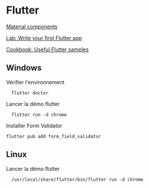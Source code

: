 # Flutter

[Material components](https://docs.flutter.dev/development/ui/widgets/material)

[Lab: Write your first Flutter app](https://docs.flutter.dev/get-started/codelab)

[Cookbook: Useful Flutter samples](https://docs.flutter.dev/cookbook)

## Windows

Vérifier l'environnement
```
  flutter doctor
```

Lancer la démo flutter 
```
  flutter run -d chrome
```

Installer Form Validator
```
flutter pub add form_field_validator
```

## Linux

Lancer la démo flutter 
```
  /usr/local/share/flutter/bin/flutter run -d chrome
```
